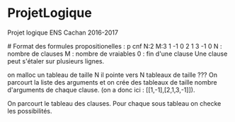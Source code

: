 # ProjetLogique
Projet logique ENS Cachan 2016-2017

# Format des formules propositionelles :
p cnf N:2 M:3 
1 -1 0
2 1 3
-1 0
N : nombre de clauses
M : nombre de vraiables 
0 : fin d'une clause
Une clause peut s'étaler sur plusieurs lignes.

on malloc un tableau de taille N
il pointe vers N tableaux de taille ???
On parcourt la liste des arguments et on crée des tableaux de taille nombre d'arguments de chaque clause. (on a donc ici : [[1,-1],[2,1,3,-1]]).




On parcourt le tableau des clauses.
Pour chaque sous tableau on checke les possibilités.
